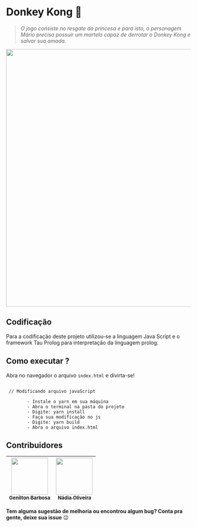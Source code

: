 # Donkey Kong :monkey:
<blockquote>
<p><strong></strong> <em>O jogo consiste no resgate da princesa e para isto, o personagem Mário precisa possuir um martelo capaz de derrotar o Donkey Kong e salvar sua amada.</em></p>
</blockquote>  
<p align="center">
    <img src="https://user-images.githubusercontent.com/41811634/69825630-b7b1e880-11ee-11ea-9697-de71326c8ba6.png" width=700>
</p>

## Codificação
Para a codificação deste projeto utilizou-se a linguagem Java Script e o framework Tau Prolog para interpretação da linguagem prolog.


## Como executar ?
Abra no navegador o arquivo ```index.html``` e divirta-se!



```shell

 // Modificando arquivo javaScript

        - Instale o yarn em sua máquina
        - Abra o terminal na pasta do projeto
        - Digite: yarn install
        - Faça sua modificação no js
        - Digite: yarn build
        - Abra o arquivo index.html
```

## Contribuidores
 [<img src="https://avatars1.githubusercontent.com/u/51803882?s=460&v=4" width="100px;"/><br /><sub><b>Genilton Barbosa</b></sub>](https://github.com/genilton2528)<br />|[<img src="https://avatars0.githubusercontent.com/u/41811634?s=460&v=4" width="100px;"/><br/><sub><b>Nádia Oliveira</b></sub>](https://github.com/NadiaOliver)<br />
--------- | ------


**Tem alguma sugestão de melhoria ou encontrou algum bug? Conta pra gente, deixe sua issue** :wink:
